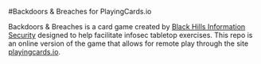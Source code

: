 #Backdoors & Breaches for PlayingCards.io

Backdoors & Breaches is a card game created by [Black Hills Information Security](https://www.blackhillsinfosec.com) designed to help facilitate infosec tabletop exercises. This repo is an online version of the game that allows for remote play through the site [playingcards.io](https://www.playingcards.io).
